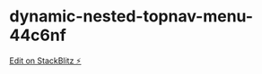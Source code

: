 # dynamic-nested-topnav-menu-44c6nf

[Edit on StackBlitz ⚡️](https://stackblitz.com/edit/dynamic-nested-topnav-menu-44c6nf)